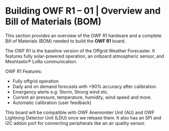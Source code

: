 # Building OWF R1 – 01 | Overview and Bill of Materials (BOM)

This section provides an overview of the OWF R1 hardware and a complete Bill of Materials (BOM) needed to build the **OWF R1** board.

The OWF R1 is the baseline version of the Offgrid Weather Forecaster. It features fully solar-powered operation, an onboard atmospheric sensor, and Meshtastic® LoRa communication.

OWF R1 Features:
- Fully offgrid operation
- Daily and on demand forecasts with >90% accuracy after calibration.
- Emergency alerts e.g: Storm, Strong wind etc.
- Current air pressure, temperature, humidity, wind speed and more.
- Automatic calibration (user feedback)
  
This board will be compatible with OWF Anemomter Unit (AU) and OWF Lightning Detector Unit (LDU) once we release them.
It also has an SPI and I2C addon port for connecting peripherals like an air quality sensor.


